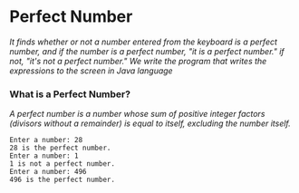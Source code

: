 # **Perfect Number**

*It finds whether or not a number entered from the keyboard is a perfect number, and if the number is a perfect number, "it is a perfect number." if not, "it's not a perfect number." We write the program that writes the expressions to the screen in Java language*

### **What is a Perfect Number?**
*A perfect number is a number whose sum of positive integer factors (divisors without a remainder) is equal to itself, excluding the number itself.*

```
Enter a number: 28
28 is the perfect number.
Enter a number: 1
1 is not a perfect number.
Enter a number: 496
496 is the perfect number.
```